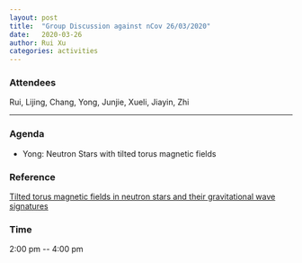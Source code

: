 ```yaml
---
layout: post
title:  "Group Discussion against nCov 26/03/2020"
date:   2020-03-26
author: Rui Xu
categories: activities
---
```



### Attendees

Rui, Lijing, Chang, Yong, Junjie, Xueli, Jiayin, Zhi


---

### Agenda

- Yong: Neutron Stars with tilted torus magnetic fields


### Reference

[Tilted torus magnetic fields in neutron stars and their gravitational wave signatures](https://arxiv.org/abs/1310.7633)


### Time

2:00 pm -- 4:00 pm

